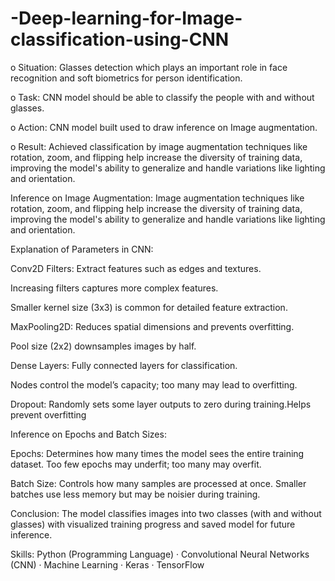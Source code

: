 # -Deep-learning-for-Image-classification-using-CNN

o Situation: Glasses detection which plays an important role in face recognition and soft biometrics for person identification.

o Task: CNN model should be able to classify the people with and without glasses.

o Action: CNN model built used to draw inference on Image augmentation.

o Result: Achieved classification by image augmentation techniques like rotation, zoom, and flipping help increase the diversity of training data, improving the model's ability to generalize and handle variations like lighting and orientation.

Inference on Image Augmentation:
Image augmentation techniques like rotation, zoom, and flipping help increase the diversity of training data, improving the model's ability to generalize and handle variations like lighting and orientation.

Explanation of Parameters in CNN:

Conv2D Filters: Extract features such as edges and textures.

Increasing filters captures more complex features.

Smaller kernel size (3x3) is common for detailed feature extraction.

MaxPooling2D: Reduces spatial dimensions and prevents overfitting.

Pool size (2x2) downsamples images by half.

Dense Layers: Fully connected layers for classification.

Nodes control the model’s capacity; too many may lead to overfitting.

Dropout: Randomly sets some layer outputs to zero during training.Helps prevent overfitting

Inference on Epochs and Batch Sizes:

Epochs: Determines how many times the model sees the entire training dataset. Too few epochs may underfit; too many may overfit.

Batch Size: Controls how many samples are processed at once. Smaller batches use less memory but may be noisier during training.

Conclusion:
The model classifies images into two classes (with and without glasses) with visualized training progress and saved model for future inference.


Skills: Python (Programming Language) · Convolutional Neural Networks (CNN) · Machine Learning · Keras · TensorFlow
